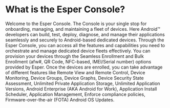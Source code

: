 # What is the Esper Console?

Welcome to the Esper Console. The Console is your single stop for onboarding, managing, and maintaining a fleet of devices.  Here Android™ developers can build, test, deploy, diagnose, and manage their applications seamlessly and securely to Android-based dedicated devices. 
Through the Esper Console, you can access all the features and capabilities you need to orchestrate and manage dedicated device fleets effectively. You can provision your devices through the Seamless Enrollment and Bulk Enrollment (afw#, QR Code, NFC-based, IMEI/Serial number) options provided by Esper. 
Once the devices are enrolled, you can take advantage of different features like Remote View and Remote Control, Device Monitoring, Device Groups, Device Graphs, Device Security State Assessment, Unlimited Private Application Storage, Unlimited Application Versions, Android Enterprise (AKA Android for Work), Application Install Scheduler, Application Management, Enforce compliance policies, Firmware-over-the-air (FOTA) Android OS Updates.

